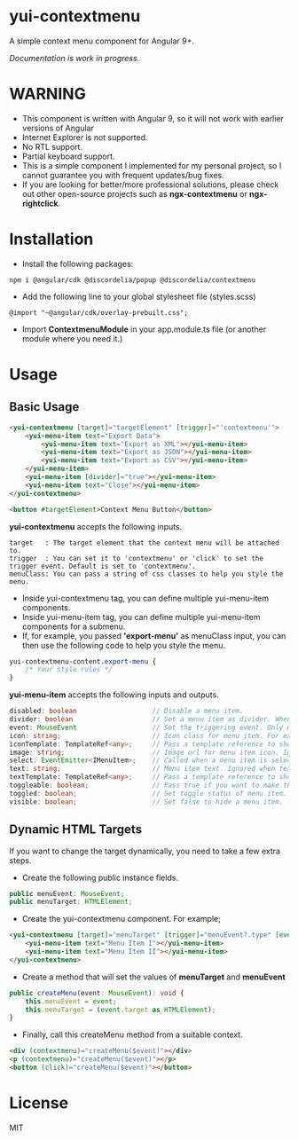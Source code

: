 # yui-contextmenu

A simple context menu component for Angular 9+.

_Documentation is work in progress._

# WARNING

* This component is written with Angular 9, so it will not work with earlier versions of Angular
* Internet Explorer is not supported.
* No RTL support.
* Partial keyboard support.
* This is a simple component I implemented for my personal project, so I cannot guarantee you with frequent updates/bug fixes.
* If you are looking for better/more professional solutions, please check out other open-source projects such as **ngx-contextmenu** or **ngx-rightclick**.

# Installation

* Install the following packages:
    
```
npm i @angular/cdk @discordelia/popup @discordelia/contextmenu
```

* Add the following line to your global stylesheet file (styles.scss)
    
```
@import "~@angular/cdk/overlay-prebuilt.css";
```

* Import **ContextmenuModule** in your app.module.ts file (or another module where you need it.)

# Usage

## Basic Usage

```html
<yui-contextmenu [target]="targetElement" [trigger]="'contextmenu'">
    <yui-menu-item text="Export Data">
        <yui-menu-item text="Export as XML"></yui-menu-item>
        <yui-menu-item text="Export as JSON"></yui-menu-item>
        <yui-menu-item text="Export as CSV"></yui-menu-item>
    </yui-menu-item>
    <yui-menu-item [divider]="true"></yui-menu-item>
    <yui-menu-item text="Close"></yui-menu-item>
</yui-contextmenu>

<button #targetElement>Context Menu Button</button>
```

**yui-contextmenu** accepts the following inputs.

```
target   : The target element that the context menu will be attached to.
trigger  : You can set it to 'contextmenu' or 'click' to set the trigger event. Default is set to 'contextmenu'.
menuClass: You can pass a string of css classes to help you style the menu.
```

* Inside yui-contextmenu tag, you can define multiple yui-menu-item components.
* Inside yui-menu-item tag, you can define multiple yui-menu-item components for a submenu.
* If, for example, you passed **'export-menu'** as menuClass input, you can then use the following code to help you style the menu.

```scss
yui-contextmenu-content.export-menu {
    /* Your style rules */
}
```

**yui-menu-item** accepts the following inputs and outputs.

```typescript
disabled: boolean                   // Disable a menu item.
divider: boolean                    // Set a menu item as divider. When set to true, all other options are ignored.
event: MouseEvent                   // Set the triggering event. Only used when the target changes dynamically.
icon: string;                       // Icon class for menu item. For example, you can pass a font icon class such as 'fa fa-plus'. Ignored when iconTemplate option is set.
iconTemplate: TemplateRef<any>;     // Pass a template reference to show as menu item icon.
image: string;                      // Image url for menu item icon. Ignored when iconTemplate option is set.
select: EventEmitter<IMenuItem>;    // Called when a menu item is selected. 
text: string;                       // Menu item text. Ignored when textTemplate option is set.
textTemplate: TemplateRef<any>;     // Pass a template reference to show as menu item text.
toggleable: boolean;                // Pass true if you want to make the menu item toggleable.
toggled: boolean;                   // Set toggle status of menu item. This is a two-way binding. [(toggled)]
visible: boolean;                   // Set false to hide a menu item.
```

## Dynamic HTML Targets

If you want to change the target dynamically, you need to take a few extra steps.

* Create the following public instance fields.
```typescript
public menuEvent: MouseEvent;
public menuTarget: HTMLElement;
```

* Create the yui-contextmenu component. For example;
```html
<yui-contextmenu [target]="menuTarget" [trigger]="menuEvent?.type" [event]="menuEvent">
    <yui-menu-item text="Menu Item I"></yui-menu-item>
    <yui-menu-item text="Menu Item II"></yui-menu-item>
</yui-contextmenu>
```

* Create a method that will set the values of **menuTarget** and **menuEvent**

```typescript
public createMenu(event: MouseEvent): void {
    this.menuEvent = event;
    this.menuTarget = (event.target as HTMLElement);
}
```
* Finally, call this createMenu method from a suitable context.

```html
<div (contextmenu)="createMenu($event)"></div>
<p (contextmenu)="createMenu($event)"></p>
<button (click)="createMenu($event)"></button>
```

# License

MIT
